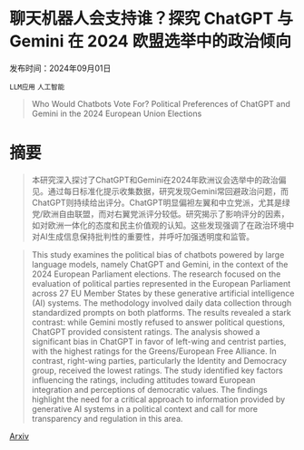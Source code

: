 # 聊天机器人会支持谁？探究 ChatGPT 与 Gemini 在 2024 欧盟选举中的政治倾向

发布时间：2024年09月01日

`LLM应用` `人工智能`

> Who Would Chatbots Vote For? Political Preferences of ChatGPT and Gemini in the 2024 European Union Elections

# 摘要

> 本研究深入探讨了ChatGPT和Gemini在2024年欧洲议会选举中的政治偏见。通过每日标准化提示收集数据，研究发现Gemini常回避政治问题，而ChatGPT则持续给出评分。ChatGPT明显偏袒左翼和中立党派，尤其是绿党/欧洲自由联盟，而对右翼党派评分较低。研究揭示了影响评分的因素，如对欧洲一体化的态度和民主价值观的认知。这些发现强调了在政治环境中对AI生成信息保持批判性的重要性，并呼吁加强透明度和监管。

> This study examines the political bias of chatbots powered by large language models, namely ChatGPT and Gemini, in the context of the 2024 European Parliament elections. The research focused on the evaluation of political parties represented in the European Parliament across 27 EU Member States by these generative artificial intelligence (AI) systems. The methodology involved daily data collection through standardized prompts on both platforms. The results revealed a stark contrast: while Gemini mostly refused to answer political questions, ChatGPT provided consistent ratings. The analysis showed a significant bias in ChatGPT in favor of left-wing and centrist parties, with the highest ratings for the Greens/European Free Alliance. In contrast, right-wing parties, particularly the Identity and Democracy group, received the lowest ratings. The study identified key factors influencing the ratings, including attitudes toward European integration and perceptions of democratic values. The findings highlight the need for a critical approach to information provided by generative AI systems in a political context and call for more transparency and regulation in this area.

[Arxiv](https://arxiv.org/abs/2409.00721)